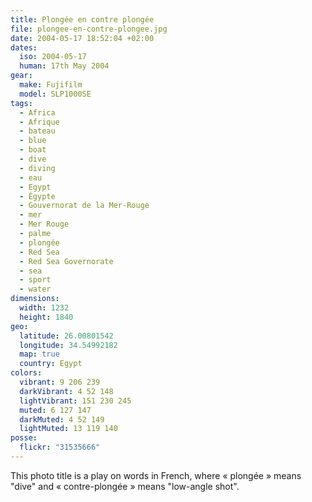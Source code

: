 ```yaml
---
title: Plongée en contre plongée
file: plongee-en-contre-plongee.jpg
date: 2004-05-17 18:52:04 +02:00
dates:
  iso: 2004-05-17
  human: 17th May 2004
gear:
  make: Fujifilm
  model: SLP1000SE
tags:
  - Africa
  - Afrique
  - bateau
  - blue
  - boat
  - dive
  - diving
  - eau
  - Egypt
  - Égypte
  - Gouvernorat de la Mer-Rouge
  - mer
  - Mer Rouge
  - palme
  - plongée
  - Red Sea
  - Red Sea Governorate
  - sea
  - sport
  - water
dimensions:
  width: 1232
  height: 1840
geo:
  latitude: 26.00801542
  longitude: 34.54992182
  map: true
  country: Egypt
colors:
  vibrant: 9 206 239
  darkVibrant: 4 52 148
  lightVibrant: 151 230 245
  muted: 6 127 147
  darkMuted: 4 52 149
  lightMuted: 13 119 140
posse:
  flickr: "31535666"
---
```


This photo title is a play on words in French, where « plongée » means "dive" and « contre-plongée » means "low-angle shot".
